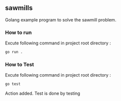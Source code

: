 ## sawmills 

Golang example program to solve the sawmill problem.

### How to run 

Excute following command in project root directory :

```bash
go run .
```

### How to Test 

Excute following command in project root directory :
```bash
go test
```

Action added.
Test is done by testing



